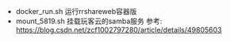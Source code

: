 - docker_run.sh 运行rrshareweb容器版
- mount_5819.sh 挂载玩客云的samba服务
   参考: https://blog.csdn.net/zcf1002797280/article/details/49805603
